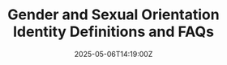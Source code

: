 ---
title: Gender and Sexual Orientation Identity Definitions and FAQs
linkTitle: Gender and Sexual Orientation Identity Definitions and FAQs
date: '2025-05-06T14:19:00Z'
weight: 1
description: Glossary of gender and sexual orientation terms, definitions, and FAQs
  aimed at fostering understanding and inclusivity, emphasizing the importance of
  respectful language and the distinction between gender identity and sexual orientation.
draft: false
ref: gender-and-sexual-orientation-identity-definitions-and-faqs
---
